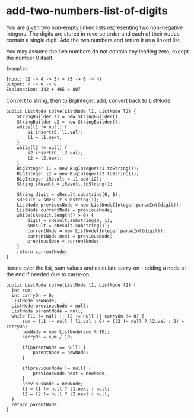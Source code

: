 # add-two-numbers-list-of-digits
You are given two non-empty linked lists representing two non-negative integers. The digits are stored in reverse order and each of their nodes contain a single digit. Add the two numbers and return it as a linked list.

You may assume the two numbers do not contain any leading zero, except the number 0 itself.
```
Example:

Input: (2 -> 4 -> 3) + (5 -> 6 -> 4)
Output: 7 -> 0 -> 8
Explanation: 342 + 465 = 807
```

Convert to string, then to BigInteger, add, convert back to ListNode:
```
public ListNode solve(ListNode l1, ListNode l2) {
    StringBuilder s1 = new StringBuilder();
    StringBuilder s2 = new StringBuilder();
    while(l1 != null) {
        s1.insert(0, l1.val);
        l1 = l1.next;
    }
    while(l2 != null) {
        s2.insert(0, l2.val);
        l2 = l2.next;
    }
    BigInteger i1 = new BigInteger(s1.toString());
    BigInteger i2 = new BigInteger(s2.toString());
    BigInteger iResult = i1.add(i2);
    String sResult = iResult.toString();

    String digit = sResult.substring(0, 1);
    sResult = sResult.substring(1);
    ListNode previousNode = new ListNode(Integer.parseInt(digit));
    ListNode currentNode = previousNode;
    while(sResult.length() > 0) {
        digit = sResult.substring(0, 1);
        sResult = sResult.substring(1);
        currentNode = new ListNode(Integer.parseInt(digit));
        currentNode.next = previousNode;
        previousNode = currentNode;
    }
    return currentNode;
}
```

Iterate over the list, sum values and calculate carry-on - adding a node at the end if needed due to carry-on.
```
public ListNode solve(ListNode l1, ListNode l2) {
  int sum;
  int carryOn = 0;
  ListNode newNode;
  ListNode previousNode = null;
  ListNode parentNode = null;
  while (l1 != null || l2 != null || carryOn != 0) {
      sum = (l1 != null ? l1.val : 0) + (l2 != null ? l2.val : 0) + carryOn;
      newNode = new ListNode(sum % 10);
      carryOn = sum / 10;

      if(parentNode == null) {
          parentNode = newNode;
      }

      if(previousNode != null) {
          previousNode.next = newNode;
      }
      previousNode = newNode;
      l1 = l1 != null ? l1.next : null;
      l2 = l2 != null ? l2.next : null;
  }
  return parentNode;
}
```
